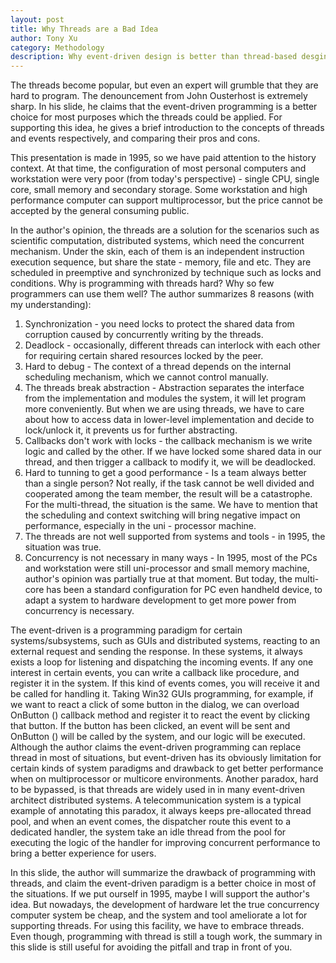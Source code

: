 ```yaml
---
layout: post
title: Why Threads are a Bad Idea
author: Tony Xu
category: Methodology
description: Why event-driven design is better than thread-based desgin
---
```


The threads become popular, but even an expert will grumble that they are hard to program. The denouncement from John Ousterhost is extremely sharp. In his slide, he claims that the event-driven programming is a better choice for most purposes which the threads could be applied. For supporting this idea, he gives a brief introduction to the concepts of threads and events respectively, and comparing their pros and cons.

This presentation is made in 1995, so we have paid attention to the history context. At that time, the configuration of most personal computers and workstation were very poor (from today's perspective) - single CPU, single core, small memory and secondary storage. Some workstation and high performance computer can support multiprocessor, but the price cannot be accepted by the general consuming public.

In the author's opinion, the threads are a solution for the scenarios such as scientific computation, distributed systems, which need the concurrent mechanism. Under the skin, each of them is an independent instruction execution sequence, but share the state - memory, file and etc. They are scheduled in preemptive and synchronized by technique such as locks and conditions. Why is programming with threads hard? Why so few programmers can use them well? The author summarizes 8 reasons (with my understanding):

1. Synchronization - you need locks to protect the shared data from corruption caused by concurrently writing by the threads.
2. Deadlock - occasionally, different threads can interlock with each other for requiring certain shared resources locked by the peer.
3. Hard to debug - The context of a thread depends on the internal scheduling mechanism, which we cannot control manually.
4. The threads break abstraction - Abstraction separates the interface from the implementation and modules the system, it will let program more conveniently. But when we are using threads, we have to care about how to access data in lower-level implementation and decide to lock/unlock it, it prevents us for further abstracting.
5. Callbacks don't work with locks - the callback mechanism is we write logic and called by the other. If we have locked some shared data in our thread, and then trigger a callback to modify it, we will be deadlocked.
6. Hard to tunning to get a good performance - Is a team always better than a single person? Not really, if the task cannot be well divided and cooperated among the team member, the result will be a catastrophe. For the multi-thread, the situation is the same. We have to mention that the scheduling and context switching will bring negative impact on performance, especially in the uni - processor machine.
7. The threads are not well supported from systems and tools - in 1995, the situation was true.
8. Concurrency is not necessary in many ways - In 1995, most of the PCs and workstation were still uni-processor and small memory machine, author's opinion was partially true at that moment. But today, the multi-core has been a standard configuration for PC even handheld device, to adapt a system to hardware development to get more power from concurrency is necessary.

The event-driven is a programming paradigm for certain systems/subsystems, such as GUIs and distributed systems, reacting to an external request and sending the response. In these systems, it always exists a loop for listening and dispatching the incoming events. If any one interest in certain events, you can write a callback like procedure, and register it in the system. If this kind of events comes, you will receive it and be called for handling it. Taking Win32 GUIs programming, for example, if we want to react a click of some button in the dialog, we can overload OnButton () callback method and register it to react the event by clicking that button. If the button has been clicked, an event will be sent and OnButton () will be called by the system, and our logic will be executed. Although the author claims the event-driven programming can replace thread in most of situations, but event-driven has its obviously limitation for certain kinds of system paradigms and drawback to get better performance when on multiprocessor or multicore environments. Another paradox, hard to be bypassed, is that threads are widely used in in many event-driven architect distributed systems. A telecommunication system is a typical example of annotating this paradox, it always keeps pre-allocated thread pool, and when an event comes, the dispatcher route this event to a dedicated handler, the system take an idle thread from the pool for executing the logic of the handler for improving concurrent performance to bring a better experience for users.

In this slide, the author will summarize the drawback of programming with threads, and claim the event-driven paradigm is a better choice in most of the situations. If we put ourself in 1995, maybe I will support the author's idea. But nowadays, the development of hardware let the true concurrency computer system be cheap, and the system and tool ameliorate a lot for supporting threads. For using this facility, we have to embrace threads. Even though, programming with thread is still a tough work, the summary in this slide is still useful for avoiding the pitfall and trap in front of you.
